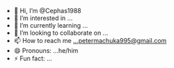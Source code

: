 - 👋 Hi, I’m @Cephas1988
- 👀 I’m interested in ...
- 🌱 I’m currently learning ...
- 💞️ I’m looking to collaborate on ...
- 📫 How to reach me ...petermachuka995@gmail.com 
- 😄 Pronouns: ...he/him 
- ⚡ Fun fact: ...

<!---
Cephas1988/Cephas1988 is a ✨ special ✨ repository because its `README.md` (this file) appears on your GitHub profile.
You can click the Preview link to take a look at your changes.
--->
